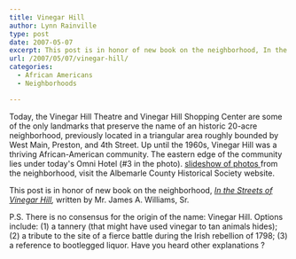 ```yaml
---
title: Vinegar Hill
author: Lynn Rainville
type: post
date: 2007-05-07
excerpt: This post is in honor of new book on the neighborhood, In the Streets of Vinegar Hill, written by Mr. James A. Williams, Sr.
url: /2007/05/07/vinegar-hill/
categories:
  - African Americans
  - Neighborhoods

---
```

Today, the Vinegar Hill Theatre and Vinegar Hill Shopping Center are some of the only landmarks that preserve the name of an historic 20-acre neighborhood, previously located in a triangular area roughly bounded by West Main, Preston, and 4th Street. Up until the 1960s, Vinegar Hill was a thriving African-American community. The eastern edge of the community lies under today's Omni Hotel (#3 in the photo). [slideshow of photos ](http://www.locohistory.org/blog/?attachment_id=112)from the neighborhood, visit the Albemarle County Historical Society website.

This post is in honor of new book on the neighborhood, _[In the Streets of Vinegar Hill](http://search.barnesandnoble.com/booksearch/isbninquiry.asp?r=1&ean=9780595680153),_ written by Mr. James A. Williams, Sr.

P.S. There is no consensus for the origin of the name: Vinegar Hill. Options include: (1) a tannery (that might have used vinegar to tan animals hides); (2) a tribute to the site of a fierce battle during the Irish rebellion of 1798; (3) a reference to bootlegged liquor. Have you heard other explanations ?
